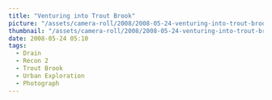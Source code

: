 ```yaml
---
title: "Venturing into Trout Brook"
picture: "/assets/camera-roll/2008/2008-05-24-venturing-into-trout-brook/recon-2-064.jpg"
thumbnail: "/assets/camera-roll/2008/2008-05-24-venturing-into-trout-brook/recon-2-064-thumbnail.jpg"
date: 2008-05-24 05:10
tags:
  - Drain
  - Recon 2
  - Trout Brook
  - Urban Exploration
  - Photograph
---
```

